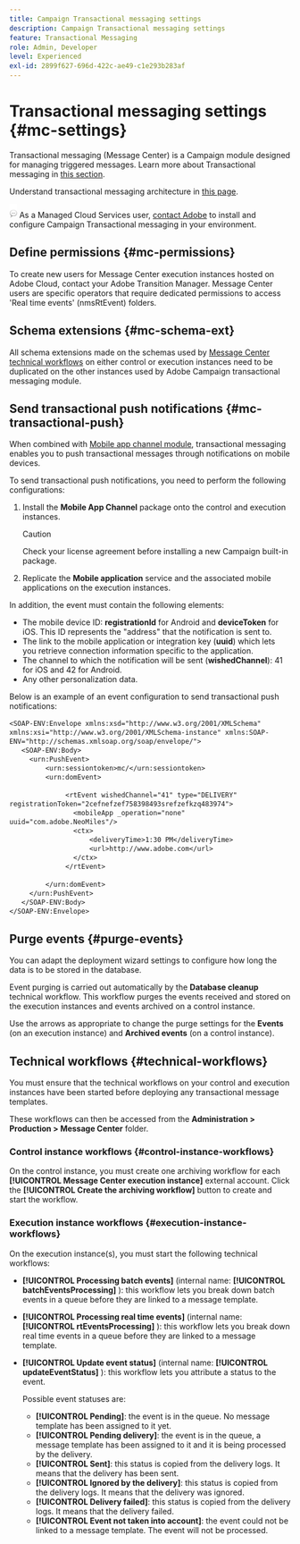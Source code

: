 ```yaml
---
title: Campaign Transactional messaging settings
description: Campaign Transactional messaging settings
feature: Transactional Messaging
role: Admin, Developer
level: Experienced
exl-id: 2899f627-696d-422c-ae49-c1e293b283af
---
```

# Transactional messaging settings {#mc-settings}

Transactional messaging (Message Center) is a Campaign module designed for managing triggered messages. Learn more about Transactional messaging in [this section](../send/transactional.md).

Understand transactional messaging architecture in [this page](../architecture/architecture.md#transac-msg-archi).

![](../assets/do-not-localize/speech.png) As a Managed Cloud Services user, [contact Adobe](../start/campaign-faq.md#support) to install and configure Campaign Transactional messaging in your environment.

## Define permissions {#mc-permissions}

To create new users for Message Center execution instances hosted on Adobe Cloud, contact your Adobe Transition Manager. Message Center users are specific operators that require dedicated permissions to access 'Real time events' (nmsRtEvent) folders.

## Schema extensions  {#mc-schema-ext}

All schema extensions made on the schemas used by [Message Center technical workflows](#technical-workflows) on either control or execution instances need to be duplicated on the other instances used by Adobe Campaign transactional messaging module.

## Send transactional push notifications {#mc-transactional-push}

When combined with [Mobile app channel module](../send/push.md), transactional messaging enables you to push transactional messages through notifications on mobile devices.

To send transactional push notifications, you need to perform the following configurations:

1. Install the **Mobile App Channel** package onto the control and execution instances.

    >[!CAUTION]
    >
    >Check your license agreement before installing a new Campaign built-in package.

1. Replicate the **Mobile application** service and the associated mobile applications on the execution instances.

In addition, the event must contain the following elements:

* The mobile device ID: **registrationId** for Android and **deviceToken** for iOS. This ID represents the "address" that the notification is sent to.
* The link to the mobile application or integration key (**uuid**) which lets you retrieve connection information specific to the application.
* The channel to which the notification will be sent (**wishedChannel**): 41 for iOS and 42 for Android.
* Any other personalization data.

Below is an example of an event configuration to send transactional push notifications:

```
<SOAP-ENV:Envelope xmlns:xsd="http://www.w3.org/2001/XMLSchema" xmlns:xsi="http://www.w3.org/2001/XMLSchema-instance" xmlns:SOAP-ENV="http://schemas.xmlsoap.org/soap/envelope/">
   <SOAP-ENV:Body>
     <urn:PushEvent>
         <urn:sessiontoken>mc/</urn:sessiontoken>
         <urn:domEvent>

              <rtEvent wishedChannel="41" type="DELIVERY" registrationToken="2cefnefzef758398493srefzefkzq483974">
                <mobileApp _operation="none" uuid="com.adobe.NeoMiles"/>
                <ctx>
                    <deliveryTime>1:30 PM</deliveryTime>
                    <url>http://www.adobe.com</url>
                </ctx>
              </rtEvent>

         </urn:domEvent>
     </urn:PushEvent>           
   </SOAP-ENV:Body>
</SOAP-ENV:Envelope>
```

## Purge events {#purge-events}

You can adapt the deployment wizard settings to configure how long the data is to be stored in the database.

Event purging is carried out automatically by the **Database cleanup** technical workflow. This workflow purges the events received and stored on the execution instances and events archived on a control instance.

Use the arrows as appropriate to change the purge settings for the **Events** (on an execution instance) and **Archived events** (on a control instance).


## Technical workflows {#technical-workflows}

You must ensure that the technical workflows on your control and execution instances have been started before deploying any transactional message templates.

These workflows can then be accessed from the **Administration > Production > Message Center** folder. 

### Control instance workflows {#control-instance-workflows}

On the control instance, you must create one archiving workflow for each **[!UICONTROL Message Center execution instance]** external account. Click the **[!UICONTROL Create the archiving workflow]** button to create and start the workflow.

### Execution instance workflows {#execution-instance-workflows}

On the execution instance(s), you must start the following technical workflows:

* **[!UICONTROL Processing batch events]** (internal name: **[!UICONTROL batchEventsProcessing]** ): this workflow lets you break down batch events in a queue before they are linked to a message template.
* **[!UICONTROL Processing real time events]** (internal name: **[!UICONTROL rtEventsProcessing]** ): this workflow lets you break down real time events in a queue before they are linked to a message template.
* **[!UICONTROL Update event status]** (internal name: **[!UICONTROL updateEventStatus]** ): this workflow lets you attribute a status to the event.

  Possible event statuses are:

    * **[!UICONTROL Pending]**: the event is in the queue. No message template has been assigned to it yet.
    * **[!UICONTROL Pending delivery]**: the event is in the queue, a message template has been assigned to it and it is being processed by the delivery.
    * **[!UICONTROL Sent]**: this status is copied from the delivery logs. It means that the delivery has been sent.
    * **[!UICONTROL Ignored by the delivery]**: this status is copied from the delivery logs. It means that the delivery was ignored.
    * **[!UICONTROL Delivery failed]**: this status is copied from the delivery logs. It means that the delivery failed.
    * **[!UICONTROL Event not taken into account]**: the event could not be linked to a message template. The event will not be processed.

